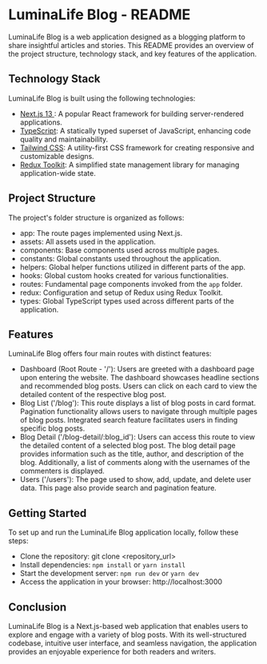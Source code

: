 # LuminaLife Blog - README

LuminaLife Blog is a web application designed as a blogging platform to share insightful articles and stories. This README provides an overview of the project structure, technology stack, and key features of the application.

## Technology Stack
LuminaLife Blog is built using the following technologies:
- [Next.js 13 ](https://nextjs.org/): A popular React framework for building server-rendered applications.
- [TypeScript](https://www.typescriptlang.org/): A statically typed superset of JavaScript, enhancing code quality and maintainability.
- [Tailwind CSS](https://tailwindcss.com/): A utility-first CSS framework for creating responsive and customizable designs.
- [Redux Toolkit](https://redux-toolkit.js.org/): A simplified state management library for managing application-wide state.

## Project Structure
The project's folder structure is organized as follows:


- app: The route pages implemented using Next.js.
- assets: All assets used in the application.
- components: Base components used across multiple pages.
- constants: Global constants used throughout the application.
- helpers: Global helper functions utilized in different parts of the app.
- hooks: Global custom hooks created for various functionalities.
- routes: Fundamental page components invoked from the `app` folder.
- redux: Configuration and setup of Redux using Redux Toolkit.
- types: Global TypeScript types used across different parts of the application.


## Features
LuminaLife Blog offers four main routes with distinct features:

- Dashboard (Root Route - '/'): Users are greeted with a dashboard page upon entering the website. The dashboard showcases headline sections and recommended blog posts. Users can click on each card to view the detailed content of the respective blog post.
- Blog List ('/blog'): This route displays a list of blog posts in card format. Pagination functionality allows users to navigate through multiple pages of blog posts. Integrated search feature facilitates users in finding specific blog posts.
- Blog Detail ('/blog-detail/:blog_id'): Users can access this route to view the detailed content of a selected blog post. The blog detail page provides information such as the title, author, and description of the blog. Additionally, a list of comments along with the usernames of the commenters is displayed.
- Users ('/users'): The page used to show, add, update, and delete user data. This page also provide search and pagination feature.

## Getting Started
To set up and run the LuminaLife Blog application locally, follow these steps:
- Clone the repository: git clone <repository_url>
- Install dependencies: `npm install` or `yarn install`
- Start the development server: `npm run dev` or `yarn dev`
- Access the application in your browser: http://localhost:3000

## Conclusion
LuminaLife Blog is a Next.js-based web application that enables users to explore and engage with a variety of blog posts. With its well-structured codebase, intuitive user interface, and seamless navigation, the application provides an enjoyable experience for both readers and writers.
